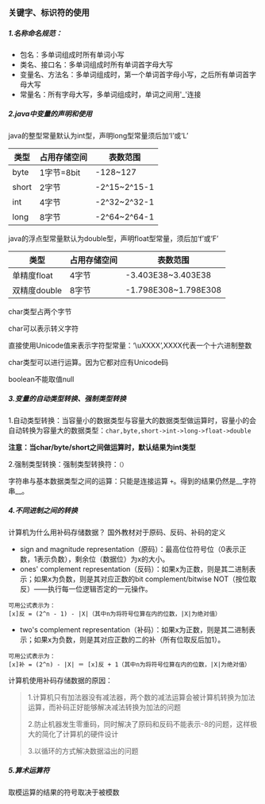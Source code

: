 ### 关键字、标识符的使用
##### 1.名称命名规范：
* 包名：多单词组成时所有单词小写
* 类名、接口名：多单词组成时所有单词首字母大写
* 变量名、方法名：多单词组成时，第一个单词首字母小写，之后所有单词首字母大写
* 常量名：所有字母大写，多单词组成时，单词之间用'_'连接
##### 2.java中变量的声明和使用
java的整型常量默认为int型，声明long型常量须后加‘l’或‘L’

| 类型 | 占用存储空间 | 表数范围 |
| --- | --- | --- |
| byte | 1字节=8bit | -128~127 |
| short | 2字节 | -2^15~2^15-1 |
| int | 4字节 | -2^32~2^32-1 |
| long | 8字节 | -2^64~2^64-1 |

java的浮点型常量默认为double型，声明float型常量，须后加‘f’或‘F’

| 类型 | 占用存储空间 | 表数范围 |
| --- | --- | --- |
| 单精度float | 4字节 | -3.403E38~3.403E38 |
| 双精度double | 8字节 | -1.798E308~1.798E308 |

char类型占两个字节

char可以表示转义字符

直接使用Unicode值来表示字符型常量：‘\uXXXX’,XXXX代表一个十六进制整数

char类型可以进行运算。因为它都对应有Unicode码

boolean不能取值null
##### 3.变量的自动类型转换、强制类型转换
1.自动类型转换：当容量小的数据类型与容量大的数据类型做运算时，容量小的会自动转换为容量大的数据类型：`char,byte,short->int->long->float->double`

__注意：当char/byte/short之间做运算时，默认结果为int类型__

2.强制类型转换：强制类型转换符：`（）`

字符串与基本数据类型之间的运算：只能是连接运算 `+`。得到的结果仍然是__字符串__。
##### 4.不同进制之间的转换
计算机为什么用补码存储数据？
国外教材对于原码、反码、补码的定义
* sign and magnitude representation（原码）：最高位位符号位（0表示正数，1表示负数），剩余位（数据位）为x的大小。
* ones' complement representation（反码）：如果x为正数，则是其二进制表示；如果x为负数，则是其对应正数的bit complement/bitwise NOT（按位取反）——执行每一位逻辑否定的一元操作。
```
可用公式表示为：
[x]反 = (2^n - 1) - |X|（其中n为将符号位算在内的位数，|X|为绝对值）
```
* two's complement representation（补码）：如果x为正数，则是其二进制表示；如果x为负数，则是其对应正数的二的补（所有位取反后加1）。
```
可用公式表示为：
[x]补 = (2^n) - |X| ＝ [x]反 + 1（其中n为将符号位算在内的位数，|X|为绝对值）
```
计算机使用补码存储数据的原因：
> 1.计算机只有加法器没有减法器，两个数的减法运算会被计算机转换为加法运算，而补码正好能够解决减法转换为加法的问题
>
> 2.防止机器发生零重码，同时解决了原码和反码不能表示-8的问题，这样极大的简化了计算机的硬件设计
>
> 3.以循环的方式解决数据溢出的问题
##### 5.算术运算符
取模运算的结果的符号取决于被模数
